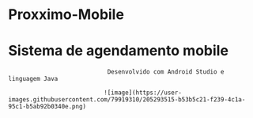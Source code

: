 # Proxximo-Mobile
# Sistema de agendamento mobile
 
                                Desenvolvido com Android Studio e linguagem Java

                               ![image](https://user-images.githubusercontent.com/79919310/205293515-b53b5c21-f239-4c1a-95c1-b5ab92b0340e.png)
